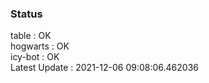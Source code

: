 ### Status


table : OK  
hogwarts : OK  
icy-bot : OK  
Latest Update : 2021-12-06 09:08:06.462036
